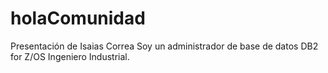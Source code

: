 # holaComunidad
Presentación de Isaias Correa
Soy un administrador de base de datos DB2 for Z/OS
Ingeniero Industrial.
